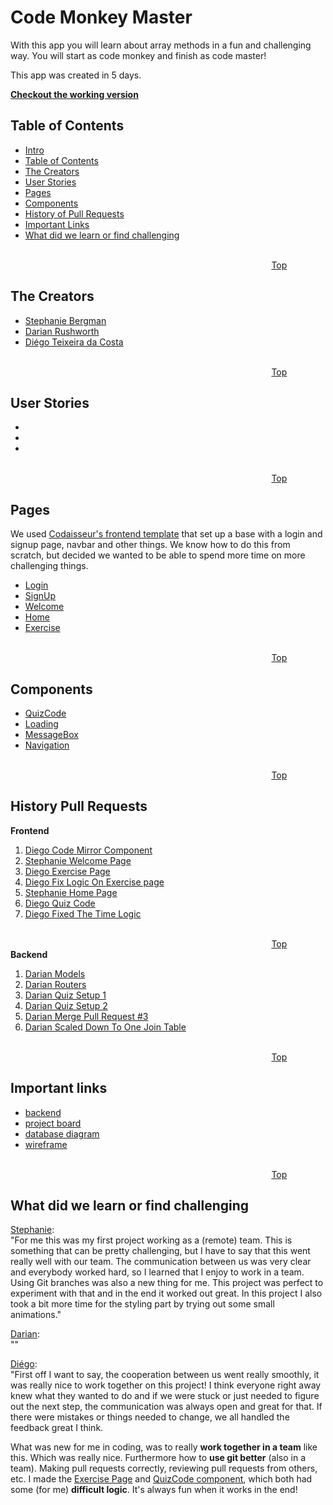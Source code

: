 <a name="Intro"/> 

# Code Monkey Master
With this app you will learn about array methods in a fun and challenging way. You will start as code monkey and finish as code master!

This app was created in 5 days.

[**Checkout the working version**]()

<a name="TableOfContents"/> 

## Table of Contents 
- [Intro](#Intro)
- [Table of Contents](#TableOfContents)
- [The Creators](#theCreators)
- [User Stories](#UserStories)
- [Pages](#Pages)
- [Components](#Components)
- [History of Pull Requests](#HistoryPullRequests)
- [Important Links](#ImportantLinks)
- [What did we learn or find challenging](#Challenges)

<a name="theCreators"/> 

&nbsp;&nbsp;&nbsp;&nbsp;&nbsp;&nbsp;&nbsp;&nbsp;&nbsp;&nbsp;&nbsp;&nbsp;&nbsp;&nbsp;&nbsp;&nbsp;&nbsp;&nbsp;&nbsp;&nbsp;&nbsp;&nbsp;&nbsp;&nbsp;&nbsp;&nbsp;&nbsp;&nbsp;&nbsp;&nbsp;&nbsp;&nbsp;&nbsp;&nbsp;&nbsp;&nbsp;&nbsp;&nbsp;&nbsp;&nbsp;&nbsp;&nbsp;&nbsp;&nbsp;&nbsp;&nbsp;&nbsp;&nbsp;&nbsp;&nbsp;&nbsp;&nbsp;&nbsp;&nbsp;&nbsp;&nbsp;&nbsp;&nbsp;&nbsp;&nbsp;&nbsp;&nbsp;&nbsp;&nbsp;&nbsp;&nbsp;&nbsp;&nbsp;&nbsp;&nbsp;&nbsp;&nbsp;&nbsp;&nbsp;&nbsp;&nbsp;&nbsp;&nbsp;&nbsp;&nbsp;&nbsp;&nbsp;&nbsp;&nbsp;&nbsp;&nbsp;&nbsp;&nbsp;&nbsp;&nbsp;&nbsp;&nbsp;&nbsp;&nbsp;&nbsp;&nbsp;&nbsp;&nbsp;&nbsp;&nbsp;&nbsp;&nbsp;&nbsp;&nbsp;&nbsp;&nbsp;&nbsp;&nbsp;&nbsp;&nbsp;&nbsp;&nbsp;&nbsp;&nbsp;&nbsp;&nbsp;&nbsp;&nbsp;&nbsp;&nbsp;&nbsp;&nbsp;&nbsp;&nbsp;&nbsp;&nbsp;&nbsp;&nbsp;&nbsp;&nbsp;&nbsp;&nbsp;&nbsp;&nbsp;&nbsp;&nbsp;&nbsp;&nbsp;&nbsp;&nbsp;&nbsp;&nbsp;&nbsp;&nbsp;&nbsp;&nbsp;&nbsp;&nbsp;&nbsp;&nbsp;&nbsp;&nbsp;&nbsp;&nbsp;&nbsp;&nbsp;&nbsp;&nbsp;&nbsp;&nbsp;&nbsp;&nbsp;&nbsp;&nbsp;&nbsp;&nbsp;&nbsp;&nbsp;&nbsp;&nbsp;&nbsp;&nbsp;&nbsp;&nbsp;&nbsp;&nbsp;&nbsp;&nbsp;&nbsp;&nbsp;&nbsp;&nbsp;&nbsp;&nbsp;&nbsp;&nbsp;&nbsp;&nbsp;&nbsp;&nbsp;&nbsp;&nbsp;&nbsp;&nbsp;&nbsp;&nbsp;&nbsp;&nbsp;&nbsp;&nbsp;&nbsp;&nbsp;&nbsp;&nbsp;&nbsp;&nbsp;&nbsp;&nbsp;&nbsp;&nbsp;&nbsp;&nbsp;&nbsp;&nbsp;&nbsp;&nbsp;&nbsp;&nbsp;&nbsp;&nbsp;&nbsp;&nbsp;&nbsp;&nbsp;&nbsp;&nbsp;&nbsp;&nbsp;&nbsp;&nbsp;&nbsp;&nbsp;&nbsp; [Top](#Intro)
## The Creators
- [Stephanie Bergman](https://github.com/StephBerg86)
- [Darian Rushworth](https://github.com/DarianRushworth)
- [Diégo Teixeira da Costa](https://github.com/DiegoOTdC)

<a name="UserStories"/> 

&nbsp;&nbsp;&nbsp;&nbsp;&nbsp;&nbsp;&nbsp;&nbsp;&nbsp;&nbsp;&nbsp;&nbsp;&nbsp;&nbsp;&nbsp;&nbsp;&nbsp;&nbsp;&nbsp;&nbsp;&nbsp;&nbsp;&nbsp;&nbsp;&nbsp;&nbsp;&nbsp;&nbsp;&nbsp;&nbsp;&nbsp;&nbsp;&nbsp;&nbsp;&nbsp;&nbsp;&nbsp;&nbsp;&nbsp;&nbsp;&nbsp;&nbsp;&nbsp;&nbsp;&nbsp;&nbsp;&nbsp;&nbsp;&nbsp;&nbsp;&nbsp;&nbsp;&nbsp;&nbsp;&nbsp;&nbsp;&nbsp;&nbsp;&nbsp;&nbsp;&nbsp;&nbsp;&nbsp;&nbsp;&nbsp;&nbsp;&nbsp;&nbsp;&nbsp;&nbsp;&nbsp;&nbsp;&nbsp;&nbsp;&nbsp;&nbsp;&nbsp;&nbsp;&nbsp;&nbsp;&nbsp;&nbsp;&nbsp;&nbsp;&nbsp;&nbsp;&nbsp;&nbsp;&nbsp;&nbsp;&nbsp;&nbsp;&nbsp;&nbsp;&nbsp;&nbsp;&nbsp;&nbsp;&nbsp;&nbsp;&nbsp;&nbsp;&nbsp;&nbsp;&nbsp;&nbsp;&nbsp;&nbsp;&nbsp;&nbsp;&nbsp;&nbsp;&nbsp;&nbsp;&nbsp;&nbsp;&nbsp;&nbsp;&nbsp;&nbsp;&nbsp;&nbsp;&nbsp;&nbsp;&nbsp;&nbsp;&nbsp;&nbsp;&nbsp;&nbsp;&nbsp;&nbsp;&nbsp;&nbsp;&nbsp;&nbsp;&nbsp;&nbsp;&nbsp;&nbsp;&nbsp;&nbsp;&nbsp;&nbsp;&nbsp;&nbsp;&nbsp;&nbsp;&nbsp;&nbsp;&nbsp;&nbsp;&nbsp;&nbsp;&nbsp;&nbsp;&nbsp;&nbsp;&nbsp;&nbsp;&nbsp;&nbsp;&nbsp;&nbsp;&nbsp;&nbsp;&nbsp;&nbsp;&nbsp;&nbsp;&nbsp;&nbsp;&nbsp;&nbsp;&nbsp;&nbsp;&nbsp;&nbsp;&nbsp;&nbsp;&nbsp;&nbsp;&nbsp;&nbsp;&nbsp;&nbsp;&nbsp;&nbsp;&nbsp;&nbsp;&nbsp;&nbsp;&nbsp;&nbsp;&nbsp;&nbsp;&nbsp;&nbsp;&nbsp;&nbsp;&nbsp;&nbsp;&nbsp;&nbsp;&nbsp;&nbsp;&nbsp;&nbsp;&nbsp;&nbsp;&nbsp;&nbsp;&nbsp;&nbsp;&nbsp;&nbsp;&nbsp;&nbsp;&nbsp;&nbsp;&nbsp;&nbsp;&nbsp;&nbsp;&nbsp;&nbsp;&nbsp;&nbsp;&nbsp;&nbsp;&nbsp;&nbsp;&nbsp; [Top](#Intro)
## User Stories
-
-
-

<a name="Pages"/> 

&nbsp;&nbsp;&nbsp;&nbsp;&nbsp;&nbsp;&nbsp;&nbsp;&nbsp;&nbsp;&nbsp;&nbsp;&nbsp;&nbsp;&nbsp;&nbsp;&nbsp;&nbsp;&nbsp;&nbsp;&nbsp;&nbsp;&nbsp;&nbsp;&nbsp;&nbsp;&nbsp;&nbsp;&nbsp;&nbsp;&nbsp;&nbsp;&nbsp;&nbsp;&nbsp;&nbsp;&nbsp;&nbsp;&nbsp;&nbsp;&nbsp;&nbsp;&nbsp;&nbsp;&nbsp;&nbsp;&nbsp;&nbsp;&nbsp;&nbsp;&nbsp;&nbsp;&nbsp;&nbsp;&nbsp;&nbsp;&nbsp;&nbsp;&nbsp;&nbsp;&nbsp;&nbsp;&nbsp;&nbsp;&nbsp;&nbsp;&nbsp;&nbsp;&nbsp;&nbsp;&nbsp;&nbsp;&nbsp;&nbsp;&nbsp;&nbsp;&nbsp;&nbsp;&nbsp;&nbsp;&nbsp;&nbsp;&nbsp;&nbsp;&nbsp;&nbsp;&nbsp;&nbsp;&nbsp;&nbsp;&nbsp;&nbsp;&nbsp;&nbsp;&nbsp;&nbsp;&nbsp;&nbsp;&nbsp;&nbsp;&nbsp;&nbsp;&nbsp;&nbsp;&nbsp;&nbsp;&nbsp;&nbsp;&nbsp;&nbsp;&nbsp;&nbsp;&nbsp;&nbsp;&nbsp;&nbsp;&nbsp;&nbsp;&nbsp;&nbsp;&nbsp;&nbsp;&nbsp;&nbsp;&nbsp;&nbsp;&nbsp;&nbsp;&nbsp;&nbsp;&nbsp;&nbsp;&nbsp;&nbsp;&nbsp;&nbsp;&nbsp;&nbsp;&nbsp;&nbsp;&nbsp;&nbsp;&nbsp;&nbsp;&nbsp;&nbsp;&nbsp;&nbsp;&nbsp;&nbsp;&nbsp;&nbsp;&nbsp;&nbsp;&nbsp;&nbsp;&nbsp;&nbsp;&nbsp;&nbsp;&nbsp;&nbsp;&nbsp;&nbsp;&nbsp;&nbsp;&nbsp;&nbsp;&nbsp;&nbsp;&nbsp;&nbsp;&nbsp;&nbsp;&nbsp;&nbsp;&nbsp;&nbsp;&nbsp;&nbsp;&nbsp;&nbsp;&nbsp;&nbsp;&nbsp;&nbsp;&nbsp;&nbsp;&nbsp;&nbsp;&nbsp;&nbsp;&nbsp;&nbsp;&nbsp;&nbsp;&nbsp;&nbsp;&nbsp;&nbsp;&nbsp;&nbsp;&nbsp;&nbsp;&nbsp;&nbsp;&nbsp;&nbsp;&nbsp;&nbsp;&nbsp;&nbsp;&nbsp;&nbsp;&nbsp;&nbsp;&nbsp;&nbsp;&nbsp;&nbsp;&nbsp;&nbsp;&nbsp;&nbsp;&nbsp;&nbsp;&nbsp;&nbsp;&nbsp;&nbsp;&nbsp;&nbsp;&nbsp; [Top](#Intro)
## Pages
We used [Codaisseur's frontend template](https://github.com/Codaisseur/react-redux-jwt-bootstrap-template) that set up a base with a login and signup page, navbar and other things. We know how to do this from scratch, but decided we wanted to be able to spend more time on more challenging things.

- [Login](https://github.com/codeMonkeyMasters/codeMonkeyMaster-frontend/tree/development/src/pages/Login)
- [SignUp](https://github.com/codeMonkeyMasters/codeMonkeyMaster-frontend/tree/development/src/pages/SignUp)
- [Welcome](https://github.com/codeMonkeyMasters/codeMonkeyMaster-frontend/tree/development/src/pages/Welcome)
- [Home](https://github.com/codeMonkeyMasters/codeMonkeyMaster-frontend/tree/development/src/pages/Homepage) 
- [Exercise](https://github.com/codeMonkeyMasters/codeMonkeyMaster-frontend/tree/development/src/pages/Exercise)

<a name="Components"/> 

&nbsp;&nbsp;&nbsp;&nbsp;&nbsp;&nbsp;&nbsp;&nbsp;&nbsp;&nbsp;&nbsp;&nbsp;&nbsp;&nbsp;&nbsp;&nbsp;&nbsp;&nbsp;&nbsp;&nbsp;&nbsp;&nbsp;&nbsp;&nbsp;&nbsp;&nbsp;&nbsp;&nbsp;&nbsp;&nbsp;&nbsp;&nbsp;&nbsp;&nbsp;&nbsp;&nbsp;&nbsp;&nbsp;&nbsp;&nbsp;&nbsp;&nbsp;&nbsp;&nbsp;&nbsp;&nbsp;&nbsp;&nbsp;&nbsp;&nbsp;&nbsp;&nbsp;&nbsp;&nbsp;&nbsp;&nbsp;&nbsp;&nbsp;&nbsp;&nbsp;&nbsp;&nbsp;&nbsp;&nbsp;&nbsp;&nbsp;&nbsp;&nbsp;&nbsp;&nbsp;&nbsp;&nbsp;&nbsp;&nbsp;&nbsp;&nbsp;&nbsp;&nbsp;&nbsp;&nbsp;&nbsp;&nbsp;&nbsp;&nbsp;&nbsp;&nbsp;&nbsp;&nbsp;&nbsp;&nbsp;&nbsp;&nbsp;&nbsp;&nbsp;&nbsp;&nbsp;&nbsp;&nbsp;&nbsp;&nbsp;&nbsp;&nbsp;&nbsp;&nbsp;&nbsp;&nbsp;&nbsp;&nbsp;&nbsp;&nbsp;&nbsp;&nbsp;&nbsp;&nbsp;&nbsp;&nbsp;&nbsp;&nbsp;&nbsp;&nbsp;&nbsp;&nbsp;&nbsp;&nbsp;&nbsp;&nbsp;&nbsp;&nbsp;&nbsp;&nbsp;&nbsp;&nbsp;&nbsp;&nbsp;&nbsp;&nbsp;&nbsp;&nbsp;&nbsp;&nbsp;&nbsp;&nbsp;&nbsp;&nbsp;&nbsp;&nbsp;&nbsp;&nbsp;&nbsp;&nbsp;&nbsp;&nbsp;&nbsp;&nbsp;&nbsp;&nbsp;&nbsp;&nbsp;&nbsp;&nbsp;&nbsp;&nbsp;&nbsp;&nbsp;&nbsp;&nbsp;&nbsp;&nbsp;&nbsp;&nbsp;&nbsp;&nbsp;&nbsp;&nbsp;&nbsp;&nbsp;&nbsp;&nbsp;&nbsp;&nbsp;&nbsp;&nbsp;&nbsp;&nbsp;&nbsp;&nbsp;&nbsp;&nbsp;&nbsp;&nbsp;&nbsp;&nbsp;&nbsp;&nbsp;&nbsp;&nbsp;&nbsp;&nbsp;&nbsp;&nbsp;&nbsp;&nbsp;&nbsp;&nbsp;&nbsp;&nbsp;&nbsp;&nbsp;&nbsp;&nbsp;&nbsp;&nbsp;&nbsp;&nbsp;&nbsp;&nbsp;&nbsp;&nbsp;&nbsp;&nbsp;&nbsp;&nbsp;&nbsp;&nbsp;&nbsp;&nbsp;&nbsp;&nbsp;&nbsp;&nbsp;&nbsp;&nbsp;&nbsp; [Top](#Intro)
## Components

- [QuizCode](https://github.com/codeMonkeyMasters/codeMonkeyMaster-frontend/tree/development/src/components/QuizCode)
- [Loading](https://github.com/codeMonkeyMasters/codeMonkeyMaster-frontend/tree/development/src/components/Loading)
- [MessageBox](https://github.com/codeMonkeyMasters/codeMonkeyMaster-frontend/tree/development/src/components/MessageBox)
- [Navigation](https://github.com/codeMonkeyMasters/codeMonkeyMaster-frontend/tree/development/src/components/Navigation)

<a name="HistoryPullRequests"/> 

&nbsp;&nbsp;&nbsp;&nbsp;&nbsp;&nbsp;&nbsp;&nbsp;&nbsp;&nbsp;&nbsp;&nbsp;&nbsp;&nbsp;&nbsp;&nbsp;&nbsp;&nbsp;&nbsp;&nbsp;&nbsp;&nbsp;&nbsp;&nbsp;&nbsp;&nbsp;&nbsp;&nbsp;&nbsp;&nbsp;&nbsp;&nbsp;&nbsp;&nbsp;&nbsp;&nbsp;&nbsp;&nbsp;&nbsp;&nbsp;&nbsp;&nbsp;&nbsp;&nbsp;&nbsp;&nbsp;&nbsp;&nbsp;&nbsp;&nbsp;&nbsp;&nbsp;&nbsp;&nbsp;&nbsp;&nbsp;&nbsp;&nbsp;&nbsp;&nbsp;&nbsp;&nbsp;&nbsp;&nbsp;&nbsp;&nbsp;&nbsp;&nbsp;&nbsp;&nbsp;&nbsp;&nbsp;&nbsp;&nbsp;&nbsp;&nbsp;&nbsp;&nbsp;&nbsp;&nbsp;&nbsp;&nbsp;&nbsp;&nbsp;&nbsp;&nbsp;&nbsp;&nbsp;&nbsp;&nbsp;&nbsp;&nbsp;&nbsp;&nbsp;&nbsp;&nbsp;&nbsp;&nbsp;&nbsp;&nbsp;&nbsp;&nbsp;&nbsp;&nbsp;&nbsp;&nbsp;&nbsp;&nbsp;&nbsp;&nbsp;&nbsp;&nbsp;&nbsp;&nbsp;&nbsp;&nbsp;&nbsp;&nbsp;&nbsp;&nbsp;&nbsp;&nbsp;&nbsp;&nbsp;&nbsp;&nbsp;&nbsp;&nbsp;&nbsp;&nbsp;&nbsp;&nbsp;&nbsp;&nbsp;&nbsp;&nbsp;&nbsp;&nbsp;&nbsp;&nbsp;&nbsp;&nbsp;&nbsp;&nbsp;&nbsp;&nbsp;&nbsp;&nbsp;&nbsp;&nbsp;&nbsp;&nbsp;&nbsp;&nbsp;&nbsp;&nbsp;&nbsp;&nbsp;&nbsp;&nbsp;&nbsp;&nbsp;&nbsp;&nbsp;&nbsp;&nbsp;&nbsp;&nbsp;&nbsp;&nbsp;&nbsp;&nbsp;&nbsp;&nbsp;&nbsp;&nbsp;&nbsp;&nbsp;&nbsp;&nbsp;&nbsp;&nbsp;&nbsp;&nbsp;&nbsp;&nbsp;&nbsp;&nbsp;&nbsp;&nbsp;&nbsp;&nbsp;&nbsp;&nbsp;&nbsp;&nbsp;&nbsp;&nbsp;&nbsp;&nbsp;&nbsp;&nbsp;&nbsp;&nbsp;&nbsp;&nbsp;&nbsp;&nbsp;&nbsp;&nbsp;&nbsp;&nbsp;&nbsp;&nbsp;&nbsp;&nbsp;&nbsp;&nbsp;&nbsp;&nbsp;&nbsp;&nbsp;&nbsp;&nbsp;&nbsp;&nbsp;&nbsp;&nbsp;&nbsp;&nbsp;&nbsp;&nbsp;&nbsp; [Top](#Intro)
## History Pull Requests
**Frontend**   
1. [Diego Code Mirror Component](https://github.com/codeMonkeyMasters/codeMonkeyMaster-frontend/pull/1)   
2. [Stephanie Welcome Page](https://github.com/codeMonkeyMasters/codeMonkeyMaster-frontend/pull/2)   
3. [Diego Exercise Page](https://github.com/codeMonkeyMasters/codeMonkeyMaster-frontend/pull/3)   
4. [Diego Fix Logic On Exercise page](https://github.com/codeMonkeyMasters/codeMonkeyMaster-frontend/pull/4)   
5. [Stephanie Home Page](https://github.com/codeMonkeyMasters/codeMonkeyMaster-frontend/pull/5)   
6. [Diego Quiz Code](https://github.com/codeMonkeyMasters/codeMonkeyMaster-frontend/pull/6)   
7. [Diego Fixed The Time Logic](https://github.com/codeMonkeyMasters/codeMonkeyMaster-frontend/pull/7)   

&nbsp;&nbsp;&nbsp;&nbsp;&nbsp;&nbsp;&nbsp;&nbsp;&nbsp;&nbsp;&nbsp;&nbsp;&nbsp;&nbsp;&nbsp;&nbsp;&nbsp;&nbsp;&nbsp;&nbsp;&nbsp;&nbsp;&nbsp;&nbsp;&nbsp;&nbsp;&nbsp;&nbsp;&nbsp;&nbsp;&nbsp;&nbsp;&nbsp;&nbsp;&nbsp;&nbsp;&nbsp;&nbsp;&nbsp;&nbsp;&nbsp;&nbsp;&nbsp;&nbsp;&nbsp;&nbsp;&nbsp;&nbsp;&nbsp;&nbsp;&nbsp;&nbsp;&nbsp;&nbsp;&nbsp;&nbsp;&nbsp;&nbsp;&nbsp;&nbsp;&nbsp;&nbsp;&nbsp;&nbsp;&nbsp;&nbsp;&nbsp;&nbsp;&nbsp;&nbsp;&nbsp;&nbsp;&nbsp;&nbsp;&nbsp;&nbsp;&nbsp;&nbsp;&nbsp;&nbsp;&nbsp;&nbsp;&nbsp;&nbsp;&nbsp;&nbsp;&nbsp;&nbsp;&nbsp;&nbsp;&nbsp;&nbsp;&nbsp;&nbsp;&nbsp;&nbsp;&nbsp;&nbsp;&nbsp;&nbsp;&nbsp;&nbsp;&nbsp;&nbsp;&nbsp;&nbsp;&nbsp;&nbsp;&nbsp;&nbsp;&nbsp;&nbsp;&nbsp;&nbsp;&nbsp;&nbsp;&nbsp;&nbsp;&nbsp;&nbsp;&nbsp;&nbsp;&nbsp;&nbsp;&nbsp;&nbsp;&nbsp;&nbsp;&nbsp;&nbsp;&nbsp;&nbsp;&nbsp;&nbsp;&nbsp;&nbsp;&nbsp;&nbsp;&nbsp;&nbsp;&nbsp;&nbsp;&nbsp;&nbsp;&nbsp;&nbsp;&nbsp;&nbsp;&nbsp;&nbsp;&nbsp;&nbsp;&nbsp;&nbsp;&nbsp;&nbsp;&nbsp;&nbsp;&nbsp;&nbsp;&nbsp;&nbsp;&nbsp;&nbsp;&nbsp;&nbsp;&nbsp;&nbsp;&nbsp;&nbsp;&nbsp;&nbsp;&nbsp;&nbsp;&nbsp;&nbsp;&nbsp;&nbsp;&nbsp;&nbsp;&nbsp;&nbsp;&nbsp;&nbsp;&nbsp;&nbsp;&nbsp;&nbsp;&nbsp;&nbsp;&nbsp;&nbsp;&nbsp;&nbsp;&nbsp;&nbsp;&nbsp;&nbsp;&nbsp;&nbsp;&nbsp;&nbsp;&nbsp;&nbsp;&nbsp;&nbsp;&nbsp;&nbsp;&nbsp;&nbsp;&nbsp;&nbsp;&nbsp;&nbsp;&nbsp;&nbsp;&nbsp;&nbsp;&nbsp;&nbsp;&nbsp;&nbsp;&nbsp;&nbsp;&nbsp;&nbsp;&nbsp;&nbsp;&nbsp;&nbsp;&nbsp;&nbsp;&nbsp; [Top](#Intro)
**Backend**   
1. [Darian Models](https://github.com/codeMonkeyMasters/codeMonkeyMaster-backend/pull/1)   
2. [Darian Routers](https://github.com/codeMonkeyMasters/codeMonkeyMaster-backend/pull/2)   
3. [Darian Quiz Setup 1](https://github.com/codeMonkeyMasters/codeMonkeyMaster-backend/pull/3)   
4. [Darian Quiz Setup 2](https://github.com/codeMonkeyMasters/codeMonkeyMaster-backend/pull/4)   
5. [Darian Merge Pull Request #3](https://github.com/codeMonkeyMasters/codeMonkeyMaster-backend/pull/5)   
6. [Darian Scaled Down To One Join Table](https://github.com/codeMonkeyMasters/codeMonkeyMaster-backend/pull/6)   

<a name="ImportantLinks"/> 

&nbsp;&nbsp;&nbsp;&nbsp;&nbsp;&nbsp;&nbsp;&nbsp;&nbsp;&nbsp;&nbsp;&nbsp;&nbsp;&nbsp;&nbsp;&nbsp;&nbsp;&nbsp;&nbsp;&nbsp;&nbsp;&nbsp;&nbsp;&nbsp;&nbsp;&nbsp;&nbsp;&nbsp;&nbsp;&nbsp;&nbsp;&nbsp;&nbsp;&nbsp;&nbsp;&nbsp;&nbsp;&nbsp;&nbsp;&nbsp;&nbsp;&nbsp;&nbsp;&nbsp;&nbsp;&nbsp;&nbsp;&nbsp;&nbsp;&nbsp;&nbsp;&nbsp;&nbsp;&nbsp;&nbsp;&nbsp;&nbsp;&nbsp;&nbsp;&nbsp;&nbsp;&nbsp;&nbsp;&nbsp;&nbsp;&nbsp;&nbsp;&nbsp;&nbsp;&nbsp;&nbsp;&nbsp;&nbsp;&nbsp;&nbsp;&nbsp;&nbsp;&nbsp;&nbsp;&nbsp;&nbsp;&nbsp;&nbsp;&nbsp;&nbsp;&nbsp;&nbsp;&nbsp;&nbsp;&nbsp;&nbsp;&nbsp;&nbsp;&nbsp;&nbsp;&nbsp;&nbsp;&nbsp;&nbsp;&nbsp;&nbsp;&nbsp;&nbsp;&nbsp;&nbsp;&nbsp;&nbsp;&nbsp;&nbsp;&nbsp;&nbsp;&nbsp;&nbsp;&nbsp;&nbsp;&nbsp;&nbsp;&nbsp;&nbsp;&nbsp;&nbsp;&nbsp;&nbsp;&nbsp;&nbsp;&nbsp;&nbsp;&nbsp;&nbsp;&nbsp;&nbsp;&nbsp;&nbsp;&nbsp;&nbsp;&nbsp;&nbsp;&nbsp;&nbsp;&nbsp;&nbsp;&nbsp;&nbsp;&nbsp;&nbsp;&nbsp;&nbsp;&nbsp;&nbsp;&nbsp;&nbsp;&nbsp;&nbsp;&nbsp;&nbsp;&nbsp;&nbsp;&nbsp;&nbsp;&nbsp;&nbsp;&nbsp;&nbsp;&nbsp;&nbsp;&nbsp;&nbsp;&nbsp;&nbsp;&nbsp;&nbsp;&nbsp;&nbsp;&nbsp;&nbsp;&nbsp;&nbsp;&nbsp;&nbsp;&nbsp;&nbsp;&nbsp;&nbsp;&nbsp;&nbsp;&nbsp;&nbsp;&nbsp;&nbsp;&nbsp;&nbsp;&nbsp;&nbsp;&nbsp;&nbsp;&nbsp;&nbsp;&nbsp;&nbsp;&nbsp;&nbsp;&nbsp;&nbsp;&nbsp;&nbsp;&nbsp;&nbsp;&nbsp;&nbsp;&nbsp;&nbsp;&nbsp;&nbsp;&nbsp;&nbsp;&nbsp;&nbsp;&nbsp;&nbsp;&nbsp;&nbsp;&nbsp;&nbsp;&nbsp;&nbsp;&nbsp;&nbsp;&nbsp;&nbsp;&nbsp;&nbsp;&nbsp;&nbsp; [Top](#Intro)
## Important links
- [backend](https://github.com/codeMonkeyMasters/codeMonkeyMaster-backend)
- [project board](https://github.com/orgs/codeMonkeyMasters/projects/1)
- [database diagram](https://dbdiagram.io/d/5f43890d7b2e2f40e9de85a3)
- [wireframe](https://github.com/codeMonkeyMasters/codeMonkeyMaster-frontend/blob/development/Wireframe.png)

<a name="Challenges"/> 

&nbsp;&nbsp;&nbsp;&nbsp;&nbsp;&nbsp;&nbsp;&nbsp;&nbsp;&nbsp;&nbsp;&nbsp;&nbsp;&nbsp;&nbsp;&nbsp;&nbsp;&nbsp;&nbsp;&nbsp;&nbsp;&nbsp;&nbsp;&nbsp;&nbsp;&nbsp;&nbsp;&nbsp;&nbsp;&nbsp;&nbsp;&nbsp;&nbsp;&nbsp;&nbsp;&nbsp;&nbsp;&nbsp;&nbsp;&nbsp;&nbsp;&nbsp;&nbsp;&nbsp;&nbsp;&nbsp;&nbsp;&nbsp;&nbsp;&nbsp;&nbsp;&nbsp;&nbsp;&nbsp;&nbsp;&nbsp;&nbsp;&nbsp;&nbsp;&nbsp;&nbsp;&nbsp;&nbsp;&nbsp;&nbsp;&nbsp;&nbsp;&nbsp;&nbsp;&nbsp;&nbsp;&nbsp;&nbsp;&nbsp;&nbsp;&nbsp;&nbsp;&nbsp;&nbsp;&nbsp;&nbsp;&nbsp;&nbsp;&nbsp;&nbsp;&nbsp;&nbsp;&nbsp;&nbsp;&nbsp;&nbsp;&nbsp;&nbsp;&nbsp;&nbsp;&nbsp;&nbsp;&nbsp;&nbsp;&nbsp;&nbsp;&nbsp;&nbsp;&nbsp;&nbsp;&nbsp;&nbsp;&nbsp;&nbsp;&nbsp;&nbsp;&nbsp;&nbsp;&nbsp;&nbsp;&nbsp;&nbsp;&nbsp;&nbsp;&nbsp;&nbsp;&nbsp;&nbsp;&nbsp;&nbsp;&nbsp;&nbsp;&nbsp;&nbsp;&nbsp;&nbsp;&nbsp;&nbsp;&nbsp;&nbsp;&nbsp;&nbsp;&nbsp;&nbsp;&nbsp;&nbsp;&nbsp;&nbsp;&nbsp;&nbsp;&nbsp;&nbsp;&nbsp;&nbsp;&nbsp;&nbsp;&nbsp;&nbsp;&nbsp;&nbsp;&nbsp;&nbsp;&nbsp;&nbsp;&nbsp;&nbsp;&nbsp;&nbsp;&nbsp;&nbsp;&nbsp;&nbsp;&nbsp;&nbsp;&nbsp;&nbsp;&nbsp;&nbsp;&nbsp;&nbsp;&nbsp;&nbsp;&nbsp;&nbsp;&nbsp;&nbsp;&nbsp;&nbsp;&nbsp;&nbsp;&nbsp;&nbsp;&nbsp;&nbsp;&nbsp;&nbsp;&nbsp;&nbsp;&nbsp;&nbsp;&nbsp;&nbsp;&nbsp;&nbsp;&nbsp;&nbsp;&nbsp;&nbsp;&nbsp;&nbsp;&nbsp;&nbsp;&nbsp;&nbsp;&nbsp;&nbsp;&nbsp;&nbsp;&nbsp;&nbsp;&nbsp;&nbsp;&nbsp;&nbsp;&nbsp;&nbsp;&nbsp;&nbsp;&nbsp;&nbsp;&nbsp;&nbsp;&nbsp;&nbsp;&nbsp;&nbsp;&nbsp;&nbsp; [Top](#Intro)
## What did we learn or find challenging
[Stephanie](https://github.com/StephBerg86):   
"For me this was my first project working as a (remote) team. This is something that can be pretty challenging, but I have to say that this went really well with our team. The communication between us was very clear and everybody worked hard, so I learned that I enjoy to work in a team. 
Using Git branches was also a new thing for me. This project was perfect to experiment with that and in the end it worked out great. In this project I also took a bit more time for the styling part by trying out some small animations."

[Darian](https://github.com/DarianRushworth):   
""

[Diégo](https://github.com/DiegoOTdC):   
"First off I want to say, the cooperation between us went really smoothly, it was really nice to work together on this project! I think everyone right away knew what they wanted to do and if we were stuck or just needed to figure out the next step, the communication was always open and great for that. If there were mistakes or things needed to change, we all handled the feedback great I think. 

What was new for me in coding, was to really **work together in a team** like this. Which was really nice. Furthermore how to **use git better** (also in a team).  Making pull requests correctly, reviewing pull requests from others, etc. I made the [Exercise Page](https://github.com/codeMonkeyMasters/codeMonkeyMaster-frontend/tree/development/src/pages/Exercise) and [QuizCode component](https://github.com/codeMonkeyMasters/codeMonkeyMaster-frontend/tree/development/src/components/QuizCode), which both had some (for me) **difficult logic**. It's always fun when it works in the end!
